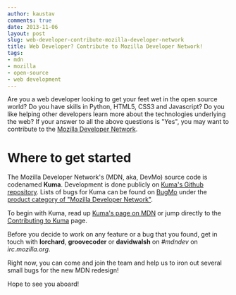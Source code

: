 ```yaml
---
author: kaustav
comments: true
date: 2013-11-06
layout: post
slug: web-developer-contribute-mozilla-developer-network
title: Web Developer? Contribute to Mozilla Developer Network!
tags:
- mdn
- mozilla
- open-source
- web development
---
```


Are you a web developer looking to get your feet wet in the open source world? Do you have skills in Python, HTML5, CSS3 and Javascript? Do you like helping other developers learn more about the technologies underlying the web? If your answer to all the above questions is "Yes", you may want to contribute to the [Mozilla Developer Network](https://developer.mozilla.org).<!-- more -->



# Where to get started



The Mozilla Developer Network's (MDN, aka, DevMo) source code is codenamed **Kuma**. Development is done publicly on [Kuma's Github repository](https://github.com/mozilla/kuma). Lists of bugs for Kuma can be found on [BugMo](https://bugzilla.mozilla.org) under the [product category of "Mozilla Developer Network"](https://bugzilla.mozilla.org/describecomponents.cgi?product=Mozilla%20Developer%20Network).

To begin with Kuma, read up [Kuma's page on MDN](https://developer.mozilla.org/docs/Project:MDN/Kuma) or jump directly to the [Contributing to Kuma](https://developer.mozilla.org/docs/Project:MDN/Kuma/Contributing) page.

Before you decide to work on any feature or a bug that you found, get in touch with **lorchard**, **groovecoder** or **davidwalsh** on _#mdndev_ on _irc.mozilla.org_.

Right now, you can come and join the team and help us to iron out several small bugs for the new MDN redesign!

Hope to see you aboard!


